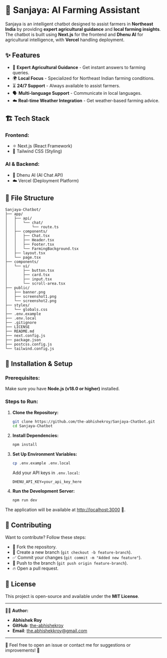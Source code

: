 # 🌾 Sanjaya: AI Farming Assistant

Sanjaya is an intelligent chatbot designed to assist farmers in **Northeast India** by providing **expert agricultural guidance** and **local farming insights**. The chatbot is built using **Next.js** for the frontend and **Dhenu AI** for agricultural intelligence, with **Vercel** handling deployment.

## ✨ Features

- 🌱 **Expert Agricultural Guidance** - Get instant answers to farming queries.
- 🌍 **Local Focus** - Specialized for Northeast Indian farming conditions.
- ⏳ **24/7 Support** - Always available to assist farmers.
- 🗣 **Multi-language Support** - Communicate in local languages.
- ☁️ **Real-time Weather Integration** - Get weather-based farming advice.

## 🏗 Tech Stack

### Frontend:
- ⚛️ Next.js (React Framework)
- 🎨 Tailwind CSS (Styling)

### AI & Backend:
- 🤖 Dhenu AI (AI Chat API)
- ☁️ Vercel (Deployment Platform)

## 📂 File Structure

```
Sanjaya-Chatbot/
├── app/
│   ├── api/
│   │   └── chat/
│   │       └── route.ts
│   ├── components/
│   │   ├── Chat.tsx
│   │   ├── Header.tsx
│   │   ├── Footer.tsx
│   │   └── FarmingBackground.tsx
│   ├── layout.tsx
│   └── page.tsx
├── components/
│   └── ui/
│       ├── button.tsx
│       ├── card.tsx
│       ├── input.tsx
│       └── scroll-area.tsx
├── public/
│   ├── banner.png
│   ├── screenshot1.png
│   └── screenshot2.png
├── styles/
│   └── globals.css
├── .env.example
├── .env.local
├── .gitignore
├── LICENSE
├── README.md
├── next.config.js
├── package.json
├── postcss.config.js
└── tailwind.config.js
```

## 🚀 Installation & Setup

### Prerequisites:
Make sure you have **Node.js (v18.0 or higher)** installed.

### Steps to Run:

1. **Clone the Repository:**
   ```bash
   git clone https://github.com/the-abhishekroy/Sanjaya-Chatbot.git
   cd Sanjaya-Chatbot
   ```

2. **Install Dependencies:**
   ```bash
   npm install
   ```

3. **Set Up Environment Variables:**
   ```bash
   cp .env.example .env.local
   ```
   Add your API keys in `.env.local`:
   ```plaintext
   DHENU_API_KEY=your_api_key_here
   ```

4. **Run the Development Server:**
   ```bash
   npm run dev
   ```

The application will be available at [http://localhost:3000](http://localhost:3000) 🌱.

## 🤝 Contributing

Want to contribute? Follow these steps:
- 🍴 Fork the repository.
- 🌿 Create a new branch (`git checkout -b feature-branch`).
- ✅ Commit your changes (`git commit -m "Added new feature"`).
- 🚀 Push to the branch (`git push origin feature-branch`).
- 🔥 Open a pull request.

## 📜 License

This project is open-source and available under the **MIT License**.

---

👨‍💻 **Author:**
- **Abhishek Roy**  
- **GitHub**: [the-abhishekroy](https://github.com/the-abhishekroy)  
- **Email**: [the.abhishekkroy@gmail.com](mailto:the.abhishekkroy@gmail.com)

---

📩 Feel free to open an issue or contact me for suggestions or improvements! 🚜

